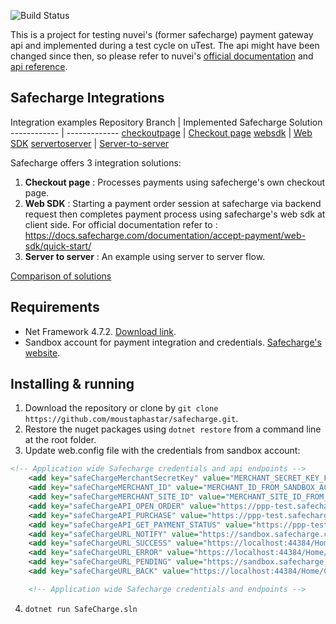 ![Build Status](https://github.com/moustaphastar/safecharge/actions/workflows/dotnet.yml/badge.svg)

This is a project for testing nuvei's (former safecharge) payment gateway api and implemented during a test cycle on uTest. The api might have been changed since then, so please refer to nuvei's [official documentation](https://docs.safecharge.com/documentation/payment-overview/intro/) and [api reference](https://www.safecharge.com/docs/API/main/indexMain_v1_0.html?json#).

## Safecharge Integrations
Integration examples 
Repository Branch | Implemented Safecharge Solution
------------ | -------------
[checkoutpage](https://github.com/moustaphastar/safecharge/tree/checkoutpage) | [Checkout page](https://docs.safecharge.com/documentation/accept-payment/checkout-page/quick-start/)
[websdk](https://github.com/moustaphastar/safecharge/tree/websdk) | [Web SDK](https://docs.safecharge.com/documentation/accept-payment/web-sdk/quick-start/)
[servertoserver](https://github.com/moustaphastar/safecharge/tree/servertoserver) | [Server-to-server](https://docs.safecharge.com/documentation/accept-payment/server-to-server/)

Safecharge offers 3 integration solutions:
1) **Checkout page** : Processes payments using safecherge's own checkout page. 
2) **Web SDK** : Starting a payment order session at safecharge via backend request then completes payment process using safecharge's web sdk at client side. For official documentation refer to : https://docs.safecharge.com/documentation/accept-payment/web-sdk/quick-start/
3) **Server to server** : An example using server to server flow.

[Comparison of solutions](https://docs.safecharge.com/documentation/payment-overview/intro/#nuvei-integration-solutions-compared)

## Requirements
- Net Framework 4.7.2. [Download link](https://dotnet.microsoft.com/download).
- Sandbox account for payment integration and credentials. [Safecharge's website](https://www.safecharge.com/).

## Installing & running
1. Download the repository or clone by `git clone https://github.com/moustaphastar/safecharge.git`.
2. Restore the nuget packages using `dotnet restore` from a command line at the root folder.
3. Update web.config file with the credentials from sandbox account:
```xml
<!-- Application wide Safecharge credentials and api endpoints -->
    <add key="safeChargeMerchantSecretKey" value="MERCHANT_SECRET_KEY_FROM_SANDBOX_ACCOUNT"/>
    <add key="safeChargeMERCHANT_ID" value="MERCHANT_ID_FROM_SANDBOX_ACCOUNT"/>
    <add key="safeChargeMERCHANT_SITE_ID" value="MERCHANT_SITE_ID_FROM_SANDBOX_ACCOUNT"/>
    <add key="safeChargeAPI_OPEN_ORDER" value="https://ppp-test.safecharge.com/ppp/api/v1/openOrder.do"/>
    <add key="safeChargeAPI_PURCHASE" value="https://ppp-test.safecharge.com/ppp/purchase.do"/>
    <add key="safeChargeAPI_GET_PAYMENT_STATUS" value="https://ppp-test.safecharge.com/ppp/api/v1/getPaymentStatus.do"/>
    <add key="safeChargeURL_NOTIFY" value="https://sandbox.safecharge.com/lib/demo_process_request/response.php"/>
    <add key="safeChargeURL_SUCCESS" value="https://localhost:44384/Home/Success"/>
    <add key="safeChargeURL_ERROR" value="https://localhost:44384/Home/Error"/>
    <add key="safeChargeURL_PENDING" value="https://sandbox.safecharge.com/lib/demo_process_request/response.php"/>
    <add key="safeChargeURL_BACK" value="https://localhost:44384/Home/Cart"/>

    <!-- Application wide Safecharge credentials and endpoints -->
```
4. `dotnet run SafeCharge.sln`
